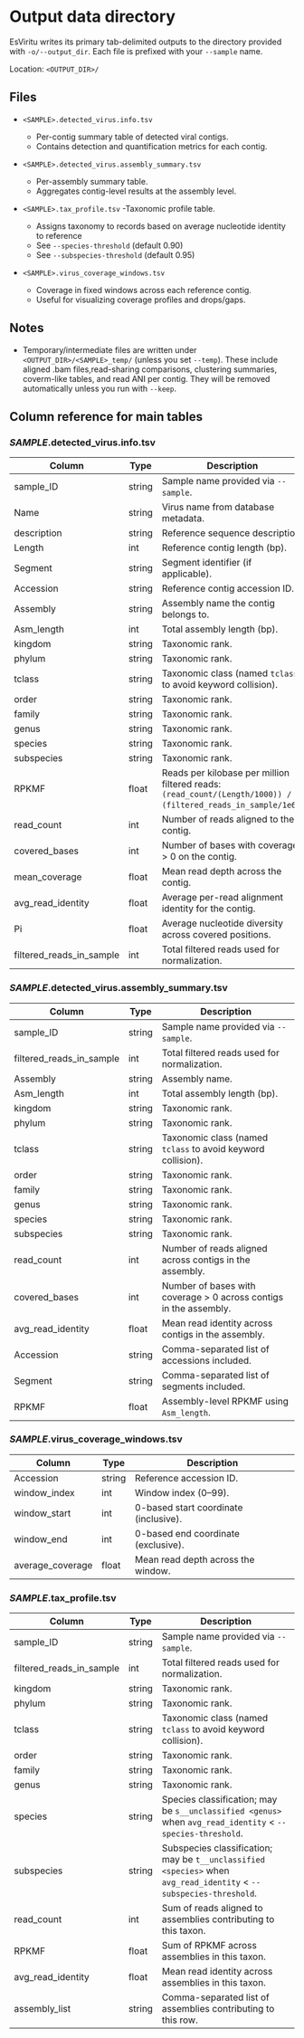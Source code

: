 # Output data directory

EsViritu writes its primary tab-delimited outputs to the directory provided with `-o/--output_dir`.
Each file is prefixed with your `--sample` name.

Location: `<OUTPUT_DIR>/`

## Files

- `<SAMPLE>.detected_virus.info.tsv`
  - Per-contig summary table of detected viral contigs.
  - Contains detection and quantification metrics for each contig.

- `<SAMPLE>.detected_virus.assembly_summary.tsv`
  - Per-assembly summary table.
  - Aggregates contig-level results at the assembly level.

- `<SAMPLE>.tax_profile.tsv`
  -Taxonomic profile table.
  - Assigns taxonomy to records based on average nucleotide identity to reference
  - See `--species-threshold` (default 0.90)
  - See `--subspecies-threshold` (default 0.95)

- `<SAMPLE>.virus_coverage_windows.tsv`
  - Coverage in fixed windows across each reference contig.
  - Useful for visualizing coverage profiles and drops/gaps.

## Notes
- Temporary/intermediate files are written under `<OUTPUT_DIR>/<SAMPLE>_temp/` (unless you set `--temp`).
  These include aligned .bam files,read-sharing comparisons, clustering summaries, coverm-like tables, and read ANI per contig.
  They will be removed automatically unless you run with `--keep`.

## Column reference for main tables

### *SAMPLE*.detected_virus.info.tsv

| Column | Type | Description |
|---|---|---|
| sample_ID | string | Sample name provided via `--sample`. |
| Name | string | Virus name from database metadata. |
| description | string | Reference sequence description. |
| Length | int | Reference contig length (bp). |
| Segment | string | Segment identifier (if applicable). |
| Accession | string | Reference contig accession ID. |
| Assembly | string | Assembly name the contig belongs to. |
| Asm_length | int | Total assembly length (bp). |
| kingdom | string | Taxonomic rank. |
| phylum | string | Taxonomic rank. |
| tclass | string | Taxonomic class (named `tclass` to avoid keyword collision). |
| order | string | Taxonomic rank. |
| family | string | Taxonomic rank. |
| genus | string | Taxonomic rank. |
| species | string | Taxonomic rank. |
| subspecies | string | Taxonomic rank. |
| RPKMF | float | Reads per kilobase per million filtered reads: `(read_count/(Length/1000)) / (filtered_reads_in_sample/1e6)`. |
| read_count | int | Number of reads aligned to the contig. |
| covered_bases | int | Number of bases with coverage > 0 on the contig. |
| mean_coverage | float | Mean read depth across the contig. |
| avg_read_identity | float | Average per-read alignment identity for the contig. |
| Pi | float | Average nucleotide diversity across covered positions. |
| filtered_reads_in_sample | int | Total filtered reads used for normalization. |

### *SAMPLE*.detected_virus.assembly_summary.tsv

| Column | Type | Description |
|---|---|---|
| sample_ID | string | Sample name provided via `--sample`. |
| filtered_reads_in_sample | int | Total filtered reads used for normalization. |
| Assembly | string | Assembly name. |
| Asm_length | int | Total assembly length (bp). |
| kingdom | string | Taxonomic rank. |
| phylum | string | Taxonomic rank. |
| tclass | string | Taxonomic class (named `tclass` to avoid keyword collision). |
| order | string | Taxonomic rank. |
| family | string | Taxonomic rank. |
| genus | string | Taxonomic rank. |
| species | string | Taxonomic rank. |
| subspecies | string | Taxonomic rank. |
| read_count | int | Number of reads aligned across contigs in the assembly. |
| covered_bases | int | Number of bases with coverage > 0 across contigs in the assembly. |
| avg_read_identity | float | Mean read identity across contigs in the assembly. |
| Accession | string | Comma-separated list of accessions included. |
| Segment | string | Comma-separated list of segments included. |
| RPKMF | float | Assembly-level RPKMF using `Asm_length`. |

### *SAMPLE*.virus_coverage_windows.tsv

| Column | Type | Description |
|---|---|---|
| Accession | string | Reference accession ID. |
| window_index | int | Window index (0–99). |
| window_start | int | 0-based start coordinate (inclusive). |
| window_end | int | 0-based end coordinate (exclusive). |
| average_coverage | float | Mean read depth across the window. |

### *SAMPLE*.tax_profile.tsv

| Column | Type | Description |
|---|---|---|
| sample_ID | string | Sample name provided via `--sample`. |
| filtered_reads_in_sample | int | Total filtered reads used for normalization. |
| kingdom | string | Taxonomic rank. |
| phylum | string | Taxonomic rank. |
| tclass | string | Taxonomic class (named `tclass` to avoid keyword collision). |
| order | string | Taxonomic rank. |
| family | string | Taxonomic rank. |
| genus | string | Taxonomic rank. |
| species | string | Species classification; may be `s__unclassified <genus>` when `avg_read_identity` < `--species-threshold`. |
| subspecies | string | Subspecies classification; may be `t__unclassified <species>` when `avg_read_identity` < `--subspecies-threshold`. |
| read_count | int | Sum of reads aligned to assemblies contributing to this taxon. |
| RPKMF | float | Sum of RPKMF across assemblies in this taxon. |
| avg_read_identity | float | Mean read identity across assemblies in this taxon. |
| assembly_list | string | Comma-separated list of assemblies contributing to this row. |